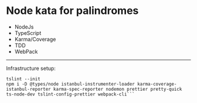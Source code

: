 # Node kata for palindromes

* NodeJs
* TypeScript
* Karma/Coverage
* TDD
* WebPack

---
Infrastructure setup:

````tsc-init
tslint --init
npm i -D @types/node istanbul-instrumenter-loader karma-coverage-istanbul-reporter karma-spec-reporter nodemon prettier pretty-quick ts-node-dev tslint-config-prettier webpack-cli```
````
